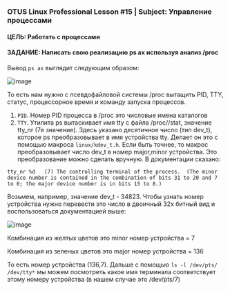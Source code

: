 ### OTUS Linux Professional Lesson #15 | Subject: Управление процессами

#### ЦЕЛЬ: Работать с процессами

#### ЗАДАНИЕ: Написать свою реализацию ps ax используя анализ /proc

Вывод `ps ax` выглядит следующим образом:

![image](https://github.com/bonyakevich-e/otus_lp_lesson_15_proc/assets/114911797/0c1ee8d2-2f90-4229-ac9d-f91c8a6e4549)

То есть нам нужно с псевдофайловой системы /proc вытащить PID, TTY, статус, процессорное время и команду запуска процессов.

1. `PID`. Номер PID процесса в /proc это числовые имена каталогов
2. `TTY`. Утилита ps вытаскивает имя tty с файла /proc/<pid>/stat, значение tty_nr (7е значение). Здесь указано десятичное число (тип dev_t), которое ps преобразовывает в имя устройства tty. Делает он это с помощью макроса `linux/kdev_t.h`. Если быть точнее, то макрос преобразовывает число dev_t в номер major,minor устройства.
Это преобразование можно сделать вручную. В документации сказано:
```
tty_nr %d   (7) The controlling terminal of the process.  (The minor device number is contained in the combination of bits 31 to 20 and 7 to 0; the major device number is in bits 15 to 8.)
```
Возьмем, например, значение dev_t - 34823. Чтобы узнать номер устройства нужно перевести это число в двоичный 32х битный вид и воспользоваться документацией выше:

![image](https://github.com/bonyakevich-e/otus_lp_lesson_15_proc/assets/114911797/f64baa9a-570b-4cd9-90a7-472a2f2f7c0f)

Комбинация из желтых цветов это minor номер устройства = 7

Комбинация из зеленых цветов это major номер устройства = 136

То есть номер устройства (136,7). Дальше с помощью `ls -l /dev/pts/ /dev/tty*` мы можем посмотреть какое имя терминала соответствует этому номеру устройства (в нашем случае это /dev/pts/7)
